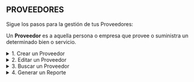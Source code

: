 ## **PROVEEDORES**

Sigue los pasos para la gestión de tus Proveedores:  

Un **Proveedor** es a aquella persona o empresa que provee o suministra un determinado bien o servicio.  

<details><summary class="text-primary">1. Crear un Proveedor</summary>
        <p>1.1  En la esquina inferior derecha, haz clic en <b>Boton + Rojo</b></p>
        <p>1.2 Ingresa los Datos Generales. Los datos minimos requeridos son (No. de Documento, Nombre, Dirección y Teléfono)</p>
        <p>*Puedes Buscar el Proveedor por No. de Documento. (Selecciona el tipo de documento, digita el número de documento y haz clic en el icono de la lupa).</p>
        <p>1.3 Haz clic en el bóton <b>Guardar</b>.</p>
</details>

<details><summary class="text-primary">2. Editar un Proveedor</summary>
        <p>2.1 Haz clic derecho sobre el Proveedor y selecciona la opción <b>Editar</b>.</p>
        <p>2.2 Edita los campos requeridos del Proveedor.</p>
        <p>2.3 Haz clic en le bóton <b>Guardar</b>.</p>
</details>

<details><summary class="text-primary">3. Buscar un Proveedor</summary>
        <p>3.1 Haz clic en el icono <b>Buscar</b> (Accesos Directos).</p>
        <p>3.2 Digita la información en el campo por el que deseas buscar el Proveedor.</p>
        <p>3.4 Visualiza la información en la lista General de Proveedores.</p>
</details>

<details><summary class="text-primary">4. Generar un Reporte</summary>
        <p>4.1 Haz clic en el icono <b>Buscar</b> (Accesos Directos).</p>
        <p>4.2 Digita la información en el campo por el que deseas filtrar los Proveedores si es necesario.</p>
        <p>4.3 Selecciona el tipo de Reporte a Generar (Master de Proveedores).</p>
        <p>4.4 Haz clic en el bóton de la Impresora.</p>
        <p>4.5 Visualiza la información en la ventana <b>Vista Previa Informes</b>.</p>
</details>